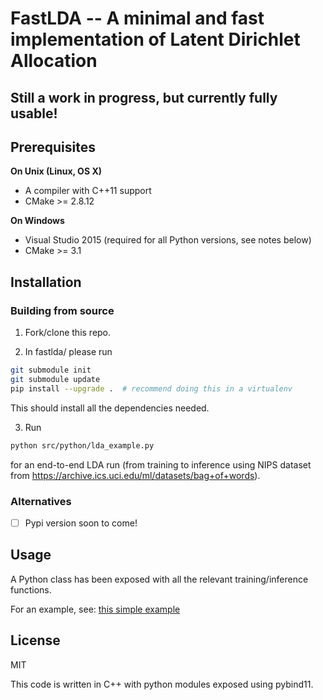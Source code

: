 # FastLDA -- A minimal and fast implementation of Latent Dirichlet Allocation

## Still a work in progress, but currently fully usable!

## Prerequisites

**On Unix (Linux, OS X)**

* A compiler with C++11 support
* CMake >= 2.8.12

**On Windows**

* Visual Studio 2015 (required for all Python versions, see notes below)
* CMake >= 3.1


## Installation

### Building from source

1. Fork/clone this repo.

2. In fastlda/ please run
```bash
git submodule init
git submodule update
pip install --upgrade .  # recommend doing this in a virtualenv
```
This should install all the dependencies needed.

3. Run
```bash
python src/python/lda_example.py
```
for an end-to-end LDA run (from training to inference using NIPS dataset from https://archive.ics.uci.edu/ml/datasets/bag+of+words).

### Alternatives

- [ ] Pypi version soon to come!

## Usage

A Python class has been exposed with all the relevant training/inference functions.

For an example, see: [this simple example](https://github.com/Arnie0426/FastLDA/blob/master/src/python/lda_example.py#L26-L51)

## License

MIT

This code is written in C++ with python modules exposed using pybind11.
